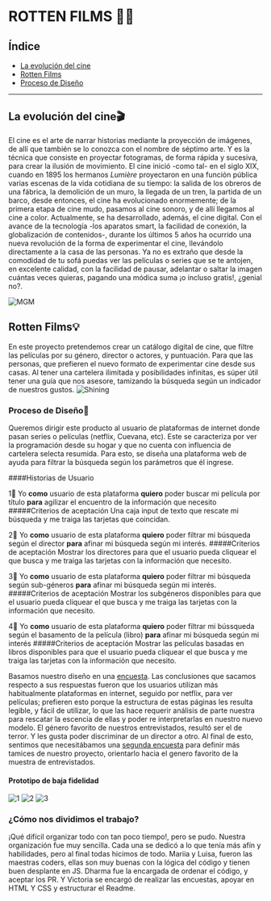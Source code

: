 # **ROTTEN FILMS 🦇🎥**

## **Índice**

* [La evolución del cine](#La-evolución-del-cine)
* [Rotten Films](#Rotten-Films)
* [Proceso de Diseño](#Proceso-de-Diseño)


***

## **La evolución del cine🎬**
El cine es el arte de narrar historias mediante la proyección de imágenes, de allí que también se lo conozca con el nombre de séptimo arte. Y es la técnica que consiste en proyectar fotogramas, de forma rápida y sucesiva, para crear la ilusión de movimiento.
El cine inició -como tal- en el siglo XIX, cuando en 1895 los hermanos *Lumière* proyectaron en una función pública varias escenas de la vida cotidiana de su tiempo: la salida de los obreros de una fábrica, la demolición de un muro, la llegada de un tren, la partida de un barco, desde entonces, el cine ha evolucionado enormemente; de la primera etapa de cine mudo, pasamos al cine sonoro, y de allí llegamos al cine a color. Actualmente, se ha desarrollado, además, el cine digital. Con el avance de la tecnología -los aparatos smart, la facilidad de conexión, la globalización de contenidos-, durante los últimos 5 años ha ocurrido una nueva revolución de la forma de experimentar el cine, llevándolo directamente a la casa de las personas. Ya no es extraño que desde la comodidad de tu sofá puedas ver  las películas o series que se te antojen, en excelente calidad, con la facilidad de pausar, adelantar o saltar la imagen cuántas veces quieras, pagando una módica suma ¡o incluso gratis!, ¿genial no?.

![MGM](https://lh5.googleusercontent.com/proxy/HgHst9tiWSn7IVD9moLXB2etndAVOLJH0LqAYRV6fOoutseyWyXPtbCMN_VSWpt_NitNO49ZGkSzWq4iGJ_nq1iEWXSYN_Q7e0h64JHXAGiu=s0-d)


## **Rotten Films💡**

En este proyecto pretendemos crear un catálogo digital de cine, que filtre las películas por su género, director o actores, y puntuación. Para que las personas, que prefieren el nuevo formato de experimentar cine desde sus casas. Al tener una cartelera ilimitada y posibilidades infinitas, es súper útil tener una guía que nos asesore, tamizando la búsqueda según un indicador de nuestros gustos. 
![Shining](https://66.media.tumblr.com/tumblr_lzavd9R5LN1r623r2o1_400.gif)


### **Proceso de Diseño🎨**
Queremos dirigir este producto al usuario de plataformas de internet donde pasan series o películas (netflix, Cuevana, etc). Este se caracteriza por ver la programación desde su hogar y que no cuenta con influencia de cartelera selecta resumida. Para esto, se diseña una plataforma web de ayuda para filtrar la búsqueda según los parámetros que él ingrese.

####Historias de Usuario

1⃣ Yo **como** usuario de esta plataforma **quiero** poder buscar mi película por título **para** agilizar el encuentro de la información que necesito
#####Criterios de aceptación
Una caja input de texto que rescate mi búsqueda y me traiga las tarjetas que coincidan.

2⃣ Yo **como** usuario de esta plataforma **quiero** poder filtrar mi búsqueda según el director **para** afinar mi búsqueda según mi interés.
#####Criterios de aceptación
Mostrar los directores para que el usuario pueda cliquear el que busca y me traiga las tarjetas con la información que necesito.

3⃣ Yo **como** usuario de esta plataforma **quiero** poder filtrar mi búsqueda según sub-géneros **para** afinar mi búsqueda según mi interés.
#####Criterios de aceptación
Mostrar los subgéneros disponibles para que el usuario pueda cliquear el que busca y me traiga las tarjetas con la información que necesito.


4⃣ Yo **como** usuario de esta plataforma **quiero** poder filtrar mi bússqueda según el basamento de la película (libro) **para** afinar mi búsqueda según mi interés
#####Criterios de aceptación
Mostrar las películas basadas en libros disponibles para que el usuario pueda cliquear el que busca y me traiga las tarjetas con la información que necesito.


Basamos nuestro diseño en una [encuesta](https://docs.google.com/forms/d/10sqFpVlnRlGSJa2n-T9CYk9npum18cjzjLH7gSrMMZY/edit#responses). Las conclusiones que sacamos respecto a sus respuestas fueron que los usuarios utilizan más habitualmente plataformas en internet, seguido por netflix, para ver películas; prefieren esto porque la estructura de estas páginas les resulta legible, y fácil de utilizar, lo que las hace requerir  análisis de parte nuestra para rescatar la escencia de ellas y poder re interpretarlas en nuestro nuevo modelo. El género favorito de nuestros entrevistados, resultó ser el de terror. Y les gusta poder discriminar de un director a otro.
Al final de esto, sentimos que necesitábamos una [segunda encuesta](https://docs.google.com/forms/d/e/1FAIpQLSfBHAcRBepN2q2YawvlKxYE2PRYuYsBwhV6WoZLjK7Q4-bkvA/viewform?usp=sf_link) para definir más tamices de nuestro proyecto, orientarlo hacia el genero favorito de la muestra de entrevistados.


#### Prototipo de baja fidelidad
![1](https://scontent.fscl6-1.fna.fbcdn.net/v/t1.0-9/60746069_2392377547650300_4928701248217022464_n.jpg?_nc_cat=109&_nc_ht=scontent.fscl6-1.fna&oh=492dc28b9b3d24d79875eef56948b2b7&oe=5D5510FE)
![2](https://scontent.fscl6-1.fna.fbcdn.net/v/t1.0-9/60746069_2392377547650300_4928701248217022464_n.jpg?_nc_cat=109&_nc_ht=scontent.fscl6-1.fna&oh=492dc28b9b3d24d79875eef56948b2b7&oe=5D5510FE)
![3](https://scontent.fscl6-1.fna.fbcdn.net/v/t1.0-9/60958836_2392377580983630_1421778786524856320_n.jpg?_nc_cat=105&_nc_ht=scontent.fscl6-1.fna&oh=84bd17bc0ffb64e4d0bf3a3bddebccfe&oe=5D65FCD5)

### **¿Cómo nos dividimos el trabajo?**

¡Qué difícil organizar todo con tan poco tiempo!, pero se pudo. Nuestra organización fue muy sencilla. Cada una se dedicó a lo que tenía más afín y habilidades, pero al final todas hicimos de todo. Mariia y Luisa, fueron las maestras coders, ellas son muy buenas con la lógica del código y tienen buen desplante en JS. Dharma fue la encargada de ordenar el código, y aceptar los PR. Y Victoria se encargó de realizar las encuestas, apoyar en HTML Y CSS y estructurar el Readme.     










